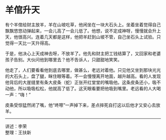 # 羊倌升天

有个羊倌给财主放羊，羊在山坡吃草，他闲坐在一块大石头上。坐着坐着觉得自己飘飘悠悠动弹起来，一会儿高了一会儿低了。他想，说不定成神呀，慢慢就会升上天，他很高兴。连着几天都是这样，他把羊赶到山坡不管，自己坐石头上试验。只觉得一天比一天升得高。

于是，他决心上天成神去呀，不放羊了。他先和财主把工钱结算了，又回家和老婆孩子告别。大伙问他到哪里去？他不告诉人，只甜甜地笑笑。

他走了，人们要看看他到底去哪里，做甚么，老远对着他。只见他又坐到那块光光的大石头上，盘了腿，眯住眼等着。不一会慢慢离开地面，越升越高。看的人发现他背后的大崖缝里有条大皮条（蛇）正张开红堂堂的嘴吸他。这条皮条还小，吸不动他，所以吸吸松松，他就高了低了。这天眼看要把他吸到嘴里。老远看的人大喝一声：“嗨！”

皮条受惊猛然闭了嘴，他“咚嚓”一声掉下来，差点摔死自打这以后他才又安心去放羊。

---

讲述：李荣  
整理：王扶新